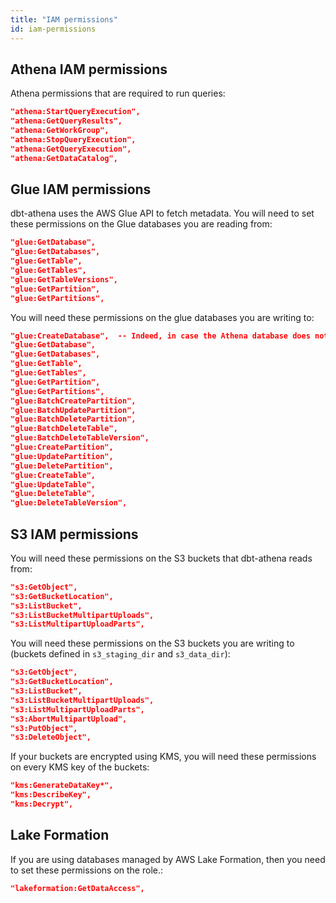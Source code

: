 ```yaml
---
title: "IAM permissions"
id: iam-permissions
---
```


## Athena IAM permissions

Athena permissions that are required to run queries:

```json
"athena:StartQueryExecution",
"athena:GetQueryResults",
"athena:GetWorkGroup",
"athena:StopQueryExecution",
"athena:GetQueryExecution",
"athena:GetDataCatalog",
```

## Glue IAM permissions

dbt-athena uses the AWS Glue API to fetch metadata. You will need to set these permissions on the Glue databases you are reading from:

```json
"glue:GetDatabase",
"glue:GetDatabases",
"glue:GetTable",
"glue:GetTables",
"glue:GetTableVersions",
"glue:GetPartition",
"glue:GetPartitions",
```

You will need these permissions on the glue databases you are writing to:

```json
"glue:CreateDatabase",  -- Indeed, in case the Athena database does not exist, DBT will try to create it for you.
"glue:GetDatabase",
"glue:GetDatabases",
"glue:GetTable",
"glue:GetTables",
"glue:GetPartition",
"glue:GetPartitions",
"glue:BatchCreatePartition",
"glue:BatchUpdatePartition",
"glue:BatchDeletePartition",
"glue:BatchDeleteTable",
"glue:BatchDeleteTableVersion",
"glue:CreatePartition",
"glue:UpdatePartition",
"glue:DeletePartition",
"glue:CreateTable",
"glue:UpdateTable",
"glue:DeleteTable",
"glue:DeleteTableVersion",
```

## S3 IAM permissions

You will need these permissions on the S3 buckets that dbt-athena reads from:

```json
"s3:GetObject",
"s3:GetBucketLocation",
"s3:ListBucket",
"s3:ListBucketMultipartUploads",
"s3:ListMultipartUploadParts",
```

You will need these permissions on the S3 buckets you are writing to (buckets defined in `s3_staging_dir` and `s3_data_dir`):

```json
"s3:GetObject",
"s3:GetBucketLocation",
"s3:ListBucket",
"s3:ListBucketMultipartUploads",
"s3:ListMultipartUploadParts",
"s3:AbortMultipartUpload",
"s3:PutObject",
"s3:DeleteObject",
```

If your buckets are encrypted using KMS, you will need these permissions on every KMS key of the buckets:

```json
"kms:GenerateDataKey*",
"kms:DescribeKey",
"kms:Decrypt",
```

## Lake Formation

If you are using databases managed by AWS Lake Formation, then you need to set these permissions on the role.:

```json
"lakeformation:GetDataAccess",
```
